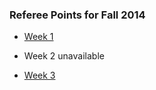 ### Referee Points for Fall 2014

* [Week 1](/refpoints/2014/Referee_Points_Week_1_09-06-14.pdf)

* Week 2 unavailable

* [Week 3](/refpoints/2014/Referee_Points_Week_3_09-20-14.pdf)